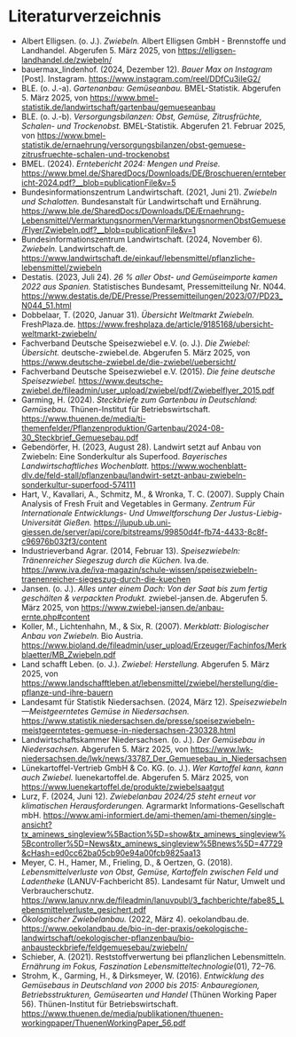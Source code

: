 # Literaturverzeichnis

- Albert Elligsen. (o. J.). *Zwiebeln.* Albert Elligsen GmbH - Brennstoffe und Landhandel. Abgerufen 5. März 2025, von <https://elligsen-landhandel.de/zwiebeln/>
- bauermax_lindenhof. (2024, Dezember 12). *Bauer Max on Instagram* [Post]. Instagram. <https://www.instagram.com/reel/DDfCu3iIeG2/>
- BLE. (o. J.-a). *Gartenanbau: Gemüseanbau.* BMEL-Statistik. Abgerufen 5. März 2025, von <https://www.bmel-statistik.de/landwirtschaft/gartenbau/gemueseanbau>
- BLE. (o. J.-b). *Versorgungsbilanzen: Obst, Gemüse, Zitrusfrüchte, Schalen- und Trockenobst.* BMEL-Statistik. Abgerufen 21. Februar 2025, von <https://www.bmel-statistik.de/ernaehrung/versorgungsbilanzen/obst-gemuese-zitrusfruechte-schalen-und-trockenobst>
- BMEL. (2024). *Erntebericht 2024: Mengen und Preise.* <https://www.bmel.de/SharedDocs/Downloads/DE/Broschueren/erntebericht-2024.pdf?__blob=publicationFile&v=5>
- Bundesinformationszentrum Landwirtschaft. (2021, Juni 21). *Zwiebeln und Schalotten.* Bundesanstalt für Landwirtschaft und Ernährung. <https://www.ble.de/SharedDocs/Downloads/DE/Ernaehrung-Lebensmittel/Vermarktungsnormen/VermarktungsnormenObstGemuese/Flyer/Zwiebeln.pdf?__blob=publicationFile&v=1>
- Bundesinformationszentrum Landwirtschaft. (2024, November 6). *Zwiebeln.* Landwirtschaft.de. <https://www.landwirtschaft.de/einkauf/lebensmittel/pflanzliche-lebensmittel/zwiebeln>
- Destatis. (2023, Juli 24). *26 % aller Obst- und Gemüseimporte kamen 2022 aus Spanien.* Statistisches Bundesamt, Pressemitteilung Nr. N044. <https://www.destatis.de/DE/Presse/Pressemitteilungen/2023/07/PD23_N044_51.html>
- Dobbelaar, T. (2020, Januar 31). *Übersicht Weltmarkt Zwiebeln.* FreshPlaza.de. <https://www.freshplaza.de/article/9185168/ubersicht-weltmarkt-zwiebeln/>
- Fachverband Deutsche Speisezwiebel e.V. (o. J.). *Die Zwiebel: Übersicht.* deutsche-zwiebel.de. Abgerufen 5. März 2025, von <https://www.deutsche-zwiebel.de/die-zwiebel/uebersicht/>
- Fachverband Deutsche Speisezwiebel e.V. (2015). *Die feine deutsche Speisezwiebel.* <https://www.deutsche-zwiebel.de/fileadmin/user_upload/zwiebel/pdf/Zwiebelflyer_2015.pdf>
- Garming, H. (2024). *Steckbriefe zum Gartenbau in Deutschland: Gemüsebau.* Thünen-Institut für Betriebswirtschaft. <https://www.thuenen.de/media/ti-themenfelder/Pflanzenproduktion/Gartenbau/2024-08-30_Steckbrief_Gemuesebau.pdf>
- Gebendörfer, H. (2023, August 28). Landwirt setzt auf Anbau von Zwiebeln: Eine Sonderkultur als Superfood. *Bayerisches Landwirtschaftliches Wochenblatt.* <https://www.wochenblatt-dlv.de/feld-stall/pflanzenbau/landwirt-setzt-anbau-zwiebeln-sonderkultur-superfood-574111>
- Hart, V., Kavallari, A., Schmitz, M., & Wronka, T. C. (2007). Supply Chain Analysis of Fresh Fruit and Vegetables in Germany. *Zentrum Für Internationale Entwicklungs- Und Umweltforschung Der Justus-Liebig-Universität Gießen.* <https://jlupub.ub.uni-giessen.de/server/api/core/bitstreams/99850d4f-fb74-4433-8c8f-c96976b032f3/content>
- Industrieverband Agrar. (2014, Februar 13). *Speisezwiebeln: Tränenreicher Siegeszug durch die Küchen.* Iva.de. <https://www.iva.de/iva-magazin/schule-wissen/speisezwiebeln-traenenreicher-siegeszug-durch-die-kuechen>
- Jansen. (o. J.). *Alles unter einem Dach: Von der Saat bis zum fertig geschälten & verpackten Produkt.* zwiebel-jansen.de. Abgerufen 5. März 2025, von <https://www.zwiebel-jansen.de/anbau-ernte.php#content>
- Koller, M., Lichtenhahn, M., & Six, R. (2007). *Merkblatt: Biologischer Anbau von Zwiebeln.* Bio Austria. <https://www.bioland.de/fileadmin/user_upload/Erzeuger/Fachinfos/Merkblaetter/MB_Zwiebeln.pdf>
- Land schafft Leben. (o. J.). *Zwiebel: Herstellung.* Abgerufen 5. März 2025, von <https://www.landschafftleben.at/lebensmittel/zwiebel/herstellung/die-pflanze-und-ihre-bauern>
- Landesamt für Statistik Niedersachsen. (2024, März 12). *Speisezwiebeln—Meistgeerntetes Gemüse in Niedersachsen.* <https://www.statistik.niedersachsen.de/presse/speisezwiebeln-meistgeerntetes-gemuese-in-niedersachsen-230328.html>
- Landwirtschaftskammer Niedersachsen. (o. J.). *Der Gemüsebau in Niedersachsen.* Abgerufen 5. März 2025, von <https://www.lwk-niedersachsen.de/lwk/news/33787_Der_Gemuesebau_in_Niedersachsen>
- Lünekartoffel-Vertrieb GmbH & Co. KG. (o. J.). *Wer Kartoffel kann, kann auch Zwiebel.* luenekartoffel.de. Abgerufen 5. März 2025, von <https://www.luenekartoffel.de/produkte/zwiebelsaatgut>
- Lurz, F. (2024, Juni 12). *Zwiebelanbau 2024/25 steht erneut vor klimatischen Herausforderungen.* Agrarmarkt Informations-Gesellschaft mbH. <https://www.ami-informiert.de/ami-themen/ami-themen/single-ansicht?tx_aminews_singleview%5Baction%5D=show&tx_aminews_singleview%5Bcontroller%5D=News&tx_aminews_singleview%5Bnews%5D=47729&cHash=ed0cc62ba05cb90e94a00fcb9825aa13>
- Meyer, C. H., Hamer, M., Frieling, D., & Oertzen, G. (2018). *Lebensmittelverluste von Obst, Gemüse, Kartoffeln zwischen Feld und Ladentheke* (LANUV-Fachbericht 85). Landesamt für Natur, Umwelt und Verbraucherschutz. <https://www.lanuv.nrw.de/fileadmin/lanuvpubl/3_fachberichte/fabe85_Lebensmittelverluste_gesichert.pdf>
- *Ökologischer Zwiebelanbau.* (2022, März 4). oekolandbau.de. <https://www.oekolandbau.de/bio-in-der-praxis/oekologische-landwirtschaft/oekologischer-pflanzenbau/bio-anbausteckbriefe/feldgemuesebau/zwiebeln/>
- Schieber, A. (2021). Reststoffverwertung bei pflanzlichen Lebensmitteln. *Ernährung im Fokus, Faszination Lebensmitteltechnologie*(01), 72–76.
- Strohm, K., Garming, H., & Dirksmeyer, W. (2016). *Entwicklung des Gemüsebaus in Deutschland von 2000 bis 2015: Anbauregionen, Betriebsstrukturen, Gemüsearten und Handel* (Thünen Working Paper 56). Thünen-Institut für Betriebswirtschaft. <https://www.thuenen.de/media/publikationen/thuenen-workingpaper/ThuenenWorkingPaper_56.pdf>
